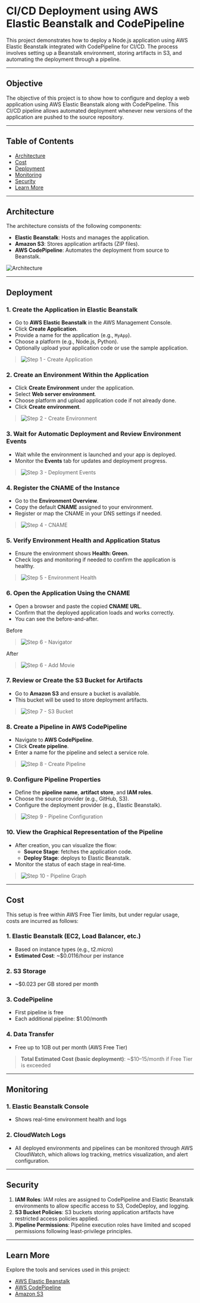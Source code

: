 # CI/CD Deployment using AWS Elastic Beanstalk and CodePipeline

This project demonstrates how to deploy a Node.js application using AWS Elastic Beanstalk integrated with CodePipeline for CI/CD. The process involves setting up a Beanstalk environment, storing artifacts in S3, and automating the deployment through a pipeline.

---

## Objective

The objective of this project is to show how to configure and deploy a web application using AWS Elastic Beanstalk along with CodePipeline. This CI/CD pipeline allows automated deployment whenever new versions of the application are pushed to the source repository.

---

## Table of Contents

- [Architecture](#architecture)
- [Cost](#cost)
- [Deployment](#deployment)
- [Monitoring](#monitoring)
- [Security](#security)
- [Learn More](#learn-more)

---

## Architecture

The architecture consists of the following components:

- **Elastic Beanstalk**: Hosts and manages the application.
- **Amazon S3**: Stores application artifacts (ZIP files).
- **AWS CodePipeline**: Automates the deployment from source to Beanstalk.

![Architecture](images/architecture.jpeg)

---

## Deployment

### 1. Create the Application in Elastic Beanstalk

- Go to **AWS Elastic Beanstalk** in the AWS Management Console.
- Click **Create Application**.
- Provide a name for the application (e.g., `MyApp`).
- Choose a platform (e.g., Node.js, Python).
- Optionally upload your application code or use the sample application.

> ![Step 1 - Create Application](images/createApplication.jpeg)

### 2. Create an Environment Within the Application

- Click **Create Environment** under the application.
- Select **Web server environment**.
- Choose platform and upload application code if not already done.
- Click **Create environment**.

> ![Step 2 - Create Environment](images/createEnvironment.jpeg)

### 3. Wait for Automatic Deployment and Review Environment Events

- Wait while the environment is launched and your app is deployed.
- Monitor the **Events** tab for updates and deployment progress.

> ![Step 3 - Deployment Events](images/deploymentEvents.jpeg)

### 4. Register the CNAME of the Instance

- Go to the **Environment Overview**.
- Copy the default **CNAME** assigned to your environment.
- Register or map the CNAME in your DNS settings if needed.

> ![Step 4 - CNAME](images/cname.jpeg)

### 5. Verify Environment Health and Application Status

- Ensure the environment shows **Health: Green**.
- Check logs and monitoring if needed to confirm the application is healthy.

> ![Step 5 - Environment Health](images/environmentHealth.jpeg)

### 6. Open the Application Using the CNAME

- Open a browser and paste the copied **CNAME URL**.
- Confirm that the deployed application loads and works correctly.
- You can see the before-and-after.

Before

> ![Step 6 - Navigator](images/then.jpeg)

After

> ![Step 6 - Add Movie](images/after.jpeg)

### 7. Review or Create the S3 Bucket for Artifacts

- Go to **Amazon S3** and ensure a bucket is available.
- This bucket will be used to store deployment artifacts.

> ![Step 7 - S3 Bucket](images/s3Bucket.jpeg)

### 8. Create a Pipeline in AWS CodePipeline

- Navigate to **AWS CodePipeline**.
- Click **Create pipeline**.
- Enter a name for the pipeline and select a service role.

> ![Step 8 - Create Pipeline](images/pipeline.jpeg)

### 9. Configure Pipeline Properties

- Define the **pipeline name**, **artifact store**, and **IAM roles**.
- Choose the source provider (e.g., GitHub, S3).
- Configure the deployment provider (e.g., Elastic Beanstalk).

> ![Step 9 - Pipeline Configuration](images/pipelineConfiguration.jpeg)

### 10. View the Graphical Representation of the Pipeline

- After creation, you can visualize the flow:
  - **Source Stage**: fetches the application code.
  - **Deploy Stage**: deploys to Elastic Beanstalk.
- Monitor the status of each stage in real-time.

> ![Step 10 - Pipeline Graph](images/pipelineGraph.jpeg)

---

## Cost

This setup is free within AWS Free Tier limits, but under regular usage, costs are incurred as follows:

### 1. **Elastic Beanstalk (EC2, Load Balancer, etc.)**

- Based on instance types (e.g., t2.micro)
- **Estimated Cost**: ~$0.0116/hour per instance

### 2. **S3 Storage**

- ~$0.023 per GB stored per month

### 3. **CodePipeline**

- First pipeline is free
- Each additional pipeline: $1.00/month

### 4. **Data Transfer**

- Free up to 1GB out per month (AWS Free Tier)

> **Total Estimated Cost (basic deployment)**: ~$10–15/month if Free Tier is exceeded

---

## Monitoring

### 1. **Elastic Beanstalk Console**

- Shows real-time environment health and logs

### 2. **CloudWatch Logs**

- All deployed environments and pipelines can be monitored through AWS CloudWatch, which allows log tracking, metrics visualization, and alert configuration.

---

## Security

1. **IAM Roles**: IAM roles are assigned to CodePipeline and Elastic Beanstalk environments to allow specific access to S3, CodeDeploy, and logging.
2. **S3 Bucket Policies**: S3 buckets storing application artifacts have restricted access policies applied.
3. **Pipeline Permissions**: Pipeline execution roles have limited and scoped permissions following least-privilege principles.

---

## Learn More

Explore the tools and services used in this project:

- [AWS Elastic Beanstalk](https://docs.aws.amazon.com/elasticbeanstalk/)
- [AWS CodePipeline](https://docs.aws.amazon.com/codepipeline/)
- [Amazon S3](https://docs.aws.amazon.com/s3/)
